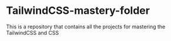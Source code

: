 # TailwindCSS-mastery-folder
This is a repository that contains all the projects for mastering the TailwindCSS and CSS
